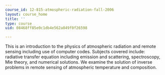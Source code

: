 ```yaml
---
course_id: 12-815-atmospheric-radiation-fall-2006
layout: course_home
title: ''
type: course
uid: 08468ff85e0c1db4e562a849f0f26598

---
```

This is an introduction to the physics of atmospheric radiation and remote sensing including use of computer codes. Subjects covered include: radiative transfer equation including emission and scattering, spectroscopy, Mie theory, and numerical solutions. We examine the solution of inverse problems in remote sensing of atmospheric temperature and composition.
